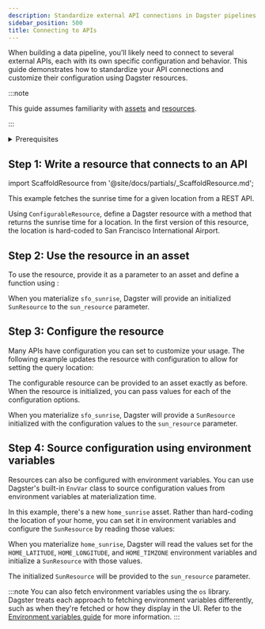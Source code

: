 ```yaml
---
description: Standardize external API connections in Dagster pipelines using resources, enabling configuration in code or with environment variables.
sidebar_position: 500
title: Connecting to APIs
---
```


When building a data pipeline, you'll likely need to connect to several external APIs, each with its own specific configuration and behavior. This guide demonstrates how to standardize your API connections and customize their configuration using Dagster resources.

:::note

This guide assumes familiarity with [assets](/guides/build/assets/) and [resources](/guides/build/external-resources/).

:::

<details>
  <summary>Prerequisites</summary>

To run the example code in this article, you'll need:

- Install the necessary Python libraries:
  ```bash
  uv pip install requests
  ```

</details>

## Step 1: Write a resource that connects to an API

import ScaffoldResource from '@site/docs/partials/\_ScaffoldResource.md';

<ScaffoldResource />

This example fetches the sunrise time for a given location from a REST API.

Using `ConfigurableResource`, define a Dagster resource with a method that returns the sunrise time for a location. In the first version of this resource, the location is hard-coded to San Francisco International Airport.

<CodeExample path="docs_snippets/docs_snippets/guides/external-systems/apis/minimal_resource.py" language="python" title="src/<project_name>/defs/assets.py" />

## Step 2: Use the resource in an asset

To use the resource, provide it as a parameter to an asset and define a function using <PyObject section="definitions" module="dagster" object="Definitions" decorator />:

<CodeExample path="docs_snippets/docs_snippets/guides/external-systems/apis/use_minimal_resource_in_asset.py" language="python" startAfter="start_use_minimal_resource_in_asset" endBefore="end_use_minimal_resource_in_asset" title="src/<project_name>/defs/assets.py" />

<CodeExample path="docs_snippets/docs_snippets/guides/external-systems/apis/use_minimal_resource_in_asset.py" language="python" startAfter="start_use_minimal_resource_in_asset_defs" endBefore="end_use_minimal_resource_in_asset_defs" title="src/<project_name>/defs/resources.py" />

When you materialize `sfo_sunrise`, Dagster will provide an initialized `SunResource` to the `sun_resource` parameter.

## Step 3: Configure the resource

Many APIs have configuration you can set to customize your usage. The following example updates the resource with configuration to allow for setting the query location:

<CodeExample path="docs_snippets/docs_snippets/guides/external-systems/apis/use_configurable_resource_in_asset.py" language="python" startAfter="start_use_configurable_resource_in_asset" endBefore="end_use_configurable_resource_in_asset" title="src/<project_name>/defs/assets.py" />

<CodeExample path="docs_snippets/docs_snippets/guides/external-systems/apis/use_configurable_resource_in_asset.py" language="python" startAfter="start_use_configurable_resource_in_asset_defs" endBefore="end_use_configurable_resource_in_asset_defs" title="src/<project_name>/defs/resources.py" />

The configurable resource can be provided to an asset exactly as before. When the resource is initialized, you can pass values for each of the configuration options.

When you materialize `sfo_sunrise`, Dagster will provide a `SunResource` initialized with the configuration values to the `sun_resource` parameter.

## Step 4: Source configuration using environment variables

Resources can also be configured with environment variables. You can use Dagster's built-in `EnvVar` class to source configuration values from environment variables at materialization time.

In this example, there's a new `home_sunrise` asset. Rather than hard-coding the location of your home, you can set it in environment variables and configure the `SunResource` by reading those values:

<CodeExample path="docs_snippets/docs_snippets/guides/external-systems/apis/env_var_configuration.py" language="python" startAfter="start_env_var_configuration" endBefore="end_env_var_configuration" title="src/<project_name>/defs/assets.py" />

<CodeExample path="docs_snippets/docs_snippets/guides/external-systems/apis/env_var_configuration.py" language="python" startAfter="start_env_var_configuration_defs" endBefore="end_env_var_configuration_defs" title="src/<project_name>/defs/resources.py" />

When you materialize `home_sunrise`, Dagster will read the values set for the `HOME_LATITUDE`, `HOME_LONGITUDE`, and `HOME_TIMZONE` environment variables and initialize a `SunResource` with those values.

The initialized `SunResource` will be provided to the `sun_resource` parameter.

:::note
You can also fetch environment variables using the `os` library. Dagster treats each approach to fetching environment variables differently, such as when they're fetched or how they display in the UI. Refer to the [Environment variables guide](/guides/operate/configuration/using-environment-variables-and-secrets) for more information.
:::

